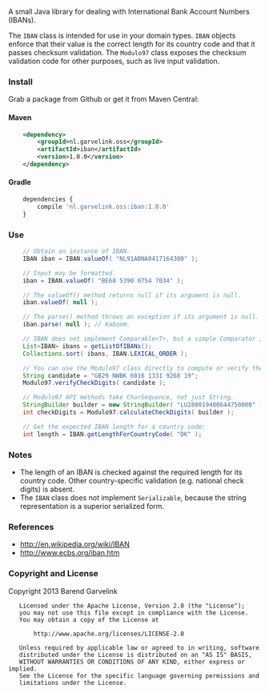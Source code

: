 A small Java library for dealing with International Bank Account Numbers (IBANs).

The `IBAN` class is intended for use in your domain types. `IBAN` objects enforce that their value is the correct length
for its country code and that it passes checksum validation. The `Modulo97` class exposes the checksum validation code
for other purposes, such as live input validation.

### Install

Grab a package from Github or get it from Maven Central:

#### Maven

```xml
    <dependency>
        <groupId>nl.garvelink.oss</groupId>
        <artifactId>iban</artifactId>
        <version>1.0.0</version>
    </dependency>
```

#### Gradle

```javascript
    dependencies {
        compile 'nl.garvelink.oss:iban:1.0.0'
    }
```

### Use

```java
    // Obtain an instance of IBAN.
    IBAN iban = IBAN.valueOf( "NL91ABNA0417164300" );

    // Input may be formatted.
    iban = IBAN.valueOf( "BE68 5390 0754 7034" );

    // The valueOf() method returns null if its argument is null.
    iban.valueOf( null );

    // The parse() method throws an exception if its argument is null.
    iban.parse( null ); // Kaboom.

    // IBAN does not implement Comparable<T>, but a simple Comparator is provided.
    List<IBAN> ibans = getListOfIBANs();
    Collections.sort( ibans, IBAN.LEXICAL_ORDER );

    // You can use the Modulo97 class directly to compute or verify the check digits.
    String candidate = "GB29 NWBK 6016 1331 9268 19";
    Modulo97.verifyCheckDigits( candidate );

    // Modulo97 API methods take CharSequence, not just String.
    StringBuilder builder = new StringBuilder( "LU280019400644750000" );
    int checkDigits = Modulo97.calculateCheckDigits( builder );

    // Get the expected IBAN length for a country code:
    int length = IBAN.getLengthForCountryCode( "DK" );
```

### Notes

* The length of an IBAN is checked against the required length for its country code. Other country-specific
  validation (e.g. national check digits) is absent.
* The `IBAN` class does not implement `Serializable`, because the string representation is a superior serialized form.

### References

 * http://en.wikipedia.org/wiki/IBAN
 * http://www.ecbs.org/iban.htm

### Copyright and License

Copyright 2013 Barend Garvelink

```none
   Licensed under the Apache License, Version 2.0 (the "License");
   you may not use this file except in compliance with the License.
   You may obtain a copy of the License at

       http://www.apache.org/licenses/LICENSE-2.0

   Unless required by applicable law or agreed to in writing, software
   distributed under the License is distributed on an "AS IS" BASIS,
   WITHOUT WARRANTIES OR CONDITIONS OF ANY KIND, either express or implied.
   See the License for the specific language governing permissions and
   limitations under the License.
```
